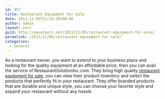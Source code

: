 ```yaml
---
id: 957
title: Restaurant Equipment For Sale
date: 2011-11-05T21:25:28+00:00
author: admin
layout: post
guid: http://aquatours.net/2011/11/05/restaurant-equipment-for-sale/
permalink: /2011/11/05/restaurant-equipment-for-sale/
categories:
  - General
---
```

As a restaurant owner, you want to extend to your business place and looking for the quality equipment at an affordable price, then you can avail the service of RestaurantSolutionInc.com. They bring high quality [restaurant equipment for sale](http://www.restaurantsolutionsinc.com/), you can view their product inventory and select the products that perfectly fit in your restaurant. They offer branded products that are durable and unique style, you can choose your favorite style and expand your restaurant without any hassle.